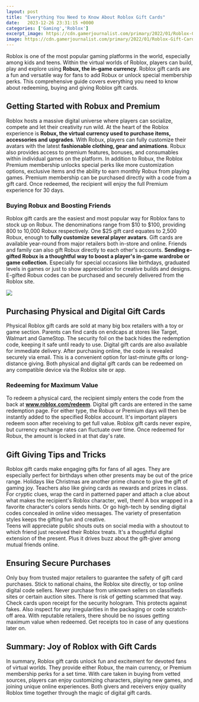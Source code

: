 ```yaml
---
layout: post
title: "Everything You Need to Know About Roblox Gift Cards"
date:   2023-12-26 23:31:15 +0000
categories: ['Gaming','Roblox']
excerpt_image: https://cdn.gamerjournalist.com/primary/2022/01/Roblox-Gift-Card-Convert-To-Robux-Confirm-1.jpg
image: https://cdn.gamerjournalist.com/primary/2022/01/Roblox-Gift-Card-Convert-To-Robux-Confirm-1.jpg
---
```


Roblox is one of the most popular gaming platforms in the world, especially among kids and teens. Within the virtual worlds of Roblox, players can build, play and explore using **Robux, the in-game currency**. Roblox gift cards are a fun and versatile way for fans to add Robux or unlock special membership perks. This comprehensive guide covers everything you need to know about redeeming, buying and giving Roblox gift cards.
## Getting Started with Robux and Premium
Roblox hosts a massive digital universe where players can socialize, compete and let their creativity run wild. At the heart of the Roblox experience is **Robux, the virtual currency used to purchase items, accessories and upgrades**. With Robux, players can fully customize their avatars with the latest **fashionable clothing, gear and animations**. Robux also provides access to premium features, bonuses, and consumables within individual games on the platform. 
In addition to Robux, the Roblox Premium membership unlocks special perks like more customization options, exclusive items and the ability to earn monthly Robux from playing games. Premium membership can be purchased directly with a code from a gift card. Once redeemed, the recipient will enjoy the full Premium experience for 30 days.
### Buying Robux and Boosting Friends
Roblox gift cards are the easiest and most popular way for Roblox fans to stock up on Robux. The denominations range from $10 to $100, providing 800 to 10,000 Robux respectively. One $25 gift card equates to 2,500 Robux, enough to **fully customize several player avatars**. Gift cards are available year-round from major retailers both in-store and online.
Friends and family can also gift Robux directly to each other's accounts. **Sending e-gifted Robux is a thoughtful way to boost a player's in-game wardrobe or game collection.** Especially for special occasions like birthdays, graduated levels in games or just to show appreciation for creative builds and designs. E-gifted Robux codes can be purchased and securely delivered from the Roblox site.

![](https://cdn.gamerjournalist.com/primary/2022/01/Roblox-Gift-Card-Convert-To-Robux-Confirm-1.jpg)
## Purchasing Physical and Digital Gift Cards 
Physical Roblox gift cards are sold at many big box retailers with a toy or game section. Parents can find cards on endcaps at stores like Target, Walmart and GameStop. The security foil on the back hides the redemption code, keeping it safe until ready to use. 
Digital gift cards are also available for immediate delivery. After purchasing online, the code is revealed securely via email. This is a convenient option for last-minute gifts or long-distance giving. Both physical and digital gift cards can be redeemed on any compatible device via the Roblox site or app.
### Redeeming for Maximum Value
To redeem a physical card, the recipient simply enters the code from the back at **www.roblox.com/redeem**. Digital gift cards are entered in the same redemption page. For either type, the Robux or Premium days will then be instantly added to the specified Roblox account. 
It's important players redeem soon after receiving to get full value. Roblox gift cards never expire, but currency exchange rates can fluctuate over time. Once redeemed for Robux, the amount is locked in at that day's rate.
## Gift Giving Tips and Tricks
Roblox gift cards make engaging gifts for fans of all ages. They are especially perfect for birthdays when other presents may be out of the price range. Holidays like Christmas are another prime chance to give the gift of gaming joy. Teachers also like giving cards as rewards and prizes in class.
For cryptic clues, wrap the card in patterned paper and attach a clue about what makes the recipient's Roblox character, well, them! A box wrapped in a favorite character's colors sends hints. Or go high-tech by sending digital codes concealed in online video messages. The variety of presentation styles keeps the gifting fun and creative.  
Teens will appreciate public shouts outs on social media with a shoutout to which friend just received their Roblox treats. It's a thoughtful digital extension of the present. Plus it drives buzz about the gift-giver among mutual friends online.
## Ensuring Secure Purchases
Only buy from trusted major retailers to guarantee the safety of gift card purchases. Stick to national chains, the Roblox site directly, or top online digital code sellers. Never purchase from unknown sellers on classifieds sites or certain auction sites. There is risk of getting scammed that way.
Check cards upon receipt for the security hologram. This protects against fakes. Also inspect for any irregularities in the packaging or code scratch-off area. With reputable retailers, there should be no issues getting maximum value when redeemed. Get receipts too in case of any questions later on.
## Summary: Joy of Roblox with Gift Cards
In summary, Roblox gift cards unlock fun and excitement for devoted fans of virtual worlds. They provide either Robux, the main currency, or Premium membership perks for a set time. With care taken in buying from vetted sources, players can enjoy customizing characters, playing new games, and joining unique online experiences. Both givers and receivers enjoy quality Roblox time together through the magic of digital gift cards.